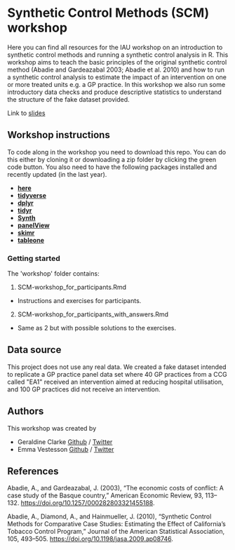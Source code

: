 # Synthetic Control Methods (SCM) workshop

Here you can find all resources for the IAU workshop on an introduction to synthetic control methods and running a synthetic control analysis in R. This workshop aims to teach the basic principles of the original synthetic control method (Abadie and Gardeazabal  2003; Abadie et al. 2010) and how to run a synthetic control analysis to estimate the impact of an intervention on one or more treated units e.g. a GP practice. In this workshop we also run some introductory data checks and produce descriptive statistics to understand the structure of the fake dataset provided.

Link to [slides](https://thf-evaluative-analytics.github.io/webinar-SCM-workshop/SCM-workshop_R_slides.html#2)

## Workshop instructions

To code along in the workshop you need to download this repo. You can do this either by cloning it or downloading a zip folder by clicking the green code button. You also need to have the following packages installed and recently updated (in the last year). 

* [**here**](https://cran.r-project.org/web/packages/here/index.html)
* [**tidyverse**](https://www.tidyverse.org/)
* [**dplyr**](https://cran.r-project.org/web/packages/dplyr/index.html)
* [**tidyr**](https://cran.r-project.org/web/packages/tidyr.html)
* [**Synth**](https://cran.r-project.org/web/packages/Synth.html)
* [**panelView**](https://cran.r-project.org/web/packages/panelView/index.html)
* [**skimr**](https://cran.r-project.org/web/packages/skimr/index.html) 
* [**tableone**](https://cran.r-project.org/web/packages/tableone/index.html)


### Getting started

The 'workshop' folder contains:

1. SCM-workshop_for_participants.Rmd
* Instructions and exercises for participants.
2. SCM-workshop_for_participants_with_answers.Rmd
* Same as 2 but with possible solutions to the exercises. 


## Data source

This project does not use any real data. We created a fake dataset intended to replicate a GP practice panel data set where 40 GP practices from a CCG called "EA1" received an intervention aimed at reducing hospital utilisation, and 100 GP practices did not receive an intervention.

## Authors

This workshop was created by 

* Geraldine Clarke [Github](www.github.com/geraldineclarke) / [Twitter](www.twitter.com/geraldineCTHF)
* Emma Vestesson  [Github](www.github.com/emma) / [Twitter](www.twitter.com/gummifot)

## References

Abadie, A., and Gardeazabal, J. (2003), “The economic costs of conflict: A case study of the Basque country,” American Economic Review, 93, 113–132. https://doi.org/10.1257/000282803321455188.

Abadie, A., Diamond, A., and Hainmueller, J. (2010), “Synthetic Control Methods for Comparative Case Studies: Estimating the Effect of California’s Tobacco Control Program,” Journal of the American Statistical Association, 105, 493–505. https://doi.org/10.1198/jasa.2009.ap08746.
